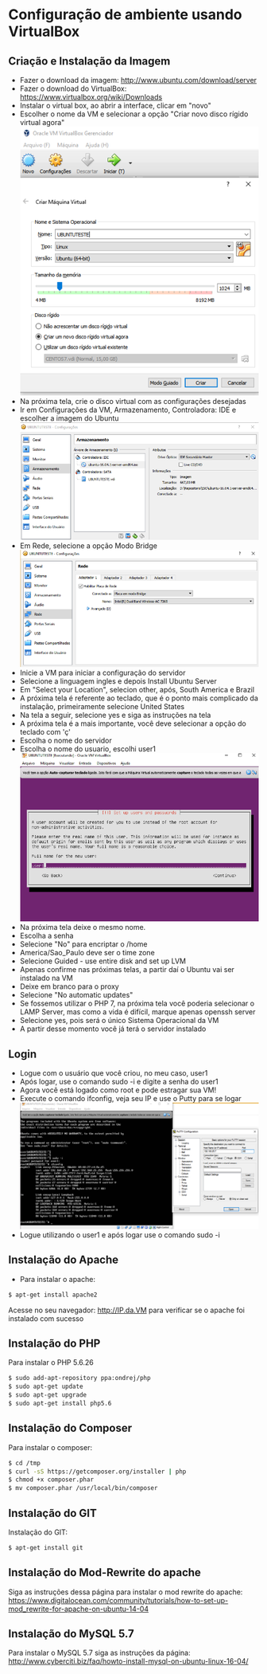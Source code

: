 # Configuração de ambiente usando VirtualBox

## Criação e Instalação da Imagem
* Fazer o download da imagem: http://www.ubuntu.com/download/server
* Fazer o download do VirtualBox: https://www.virtualbox.org/wiki/Downloads
 * Instalar o virtual box, ao abrir a interface, clicar em "novo"
* Escolher o nome da VM e selecionar a opção "Criar novo disco rígido virtual agora" 
![img01](img/ad-01.png)
* Na próxima tela, crie o disco virtual com as configurações desejadas
* Ir em Configurações da VM, Armazenamento, Controladora: IDE e escolher a imagem do Ubuntu 
![img02](img/ad-02.PNG)
* Em Rede, selecione a opção Modo Bridge 
![img03](img/ad-03.png)
* Inicie a VM para iniciar a configuração do servidor
* Selecione a linguagem ingles e depois Install Ubuntu Server
* Em "Select your Location", selecion other, após, South America e Brazil
* A próxima tela é referente ao teclado, que é o ponto mais complicado da instalação, primeiramente selecione United States
* Na tela a seguir, selecione yes e siga as instruções na tela
* A próxima tela é a mais importante, você deve selecionar a opção do teclado com 'ç'
* Escolha o nome do servidor
* Escolha o nome do usuario, escolhi user1 
![img04](img/ad-04.png)
* Na próxima tela deixe o mesmo nome.
* Escolha a senha
* Selecione "No" para encriptar o /home
* America/Sao_Paulo deve ser o time zone
* Selecione Guided - use entire disk and set up LVM
* Apenas confirme nas próximas telas, a partir daí o Ubuntu vai ser instalado na VM
* Deixe em branco para o proxy
* Selecione "No automatic updates"
* Se fossemos utilizar o PHP 7, na próxima tela você poderia selecionar o LAMP Server, mas como a vida é difícil, marque apenas openssh server
* Selecione yes, pois será o único Sistema Operacional da VM
* A partir desse momento você já terá o servidor instalado

## Login
* Logue com o usuário que você criou, no meu caso, user1
* Após logar, use o comando sudo -i e digite a senha do user1
* Agora você está logado como root e pode estragar sua VM!
* Execute o comando ifconfig, veja seu IP e use o Putty para se logar 
![img05](img/ad-05.png)
* Logue utilizando o user1 e após logar use o comando sudo -i

## Instalação do Apache
* Para instalar o apache: 
```bash 
$ apt-get install apache2
```
Acesse no seu navegador: http://IP.da.VM para verificar se o apache foi instalado com sucesso

## Instalação do PHP
Para instalar o PHP 5.6.26
```bash
$ sudo add-apt-repository ppa:ondrej/php
$ sudo apt-get update
$ sudo apt-get upgrade
$ sudo apt-get install php5.6
```

## Instalação do Composer
Para instalar o composer:
```bash
$ cd /tmp
$ curl -sS https://getcomposer.org/installer | php
$ chmod +x composer.phar
$ mv composer.phar /usr/local/bin/composer
```

## Instalação do GIT
Instalação do GIT: 
```bash
$ apt-get install git
```

## Instalação do Mod-Rewrite do apache
Siga as instruções dessa página para instalar o mod rewrite do apache: https://www.digitalocean.com/community/tutorials/how-to-set-up-mod_rewrite-for-apache-on-ubuntu-14-04

## Instalação do MySQL 5.7

Para instalar o MySQL 5.7 siga as instruções da página: http://www.cyberciti.biz/faq/howto-install-mysql-on-ubuntu-linux-16-04/
